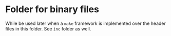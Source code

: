 Folder for binary files
=======================

While be used later when a `make` framework is implemented over the header files in this folder. See `inc` folder as well.